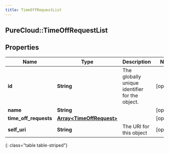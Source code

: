 ```yaml
---
title: TimeOffRequestList
---
```

## PureCloud::TimeOffRequestList

## Properties

|Name | Type | Description | Notes|
|------------ | ------------- | ------------- | -------------|
| **id** | **String** | The globally unique identifier for the object. | [optional] |
| **name** | **String** |  | [optional] |
| **time_off_requests** | [**Array&lt;TimeOffRequest&gt;**](TimeOffRequest.html) |  | [optional] |
| **self_uri** | **String** | The URI for this object | [optional] |
{: class="table table-striped"}



